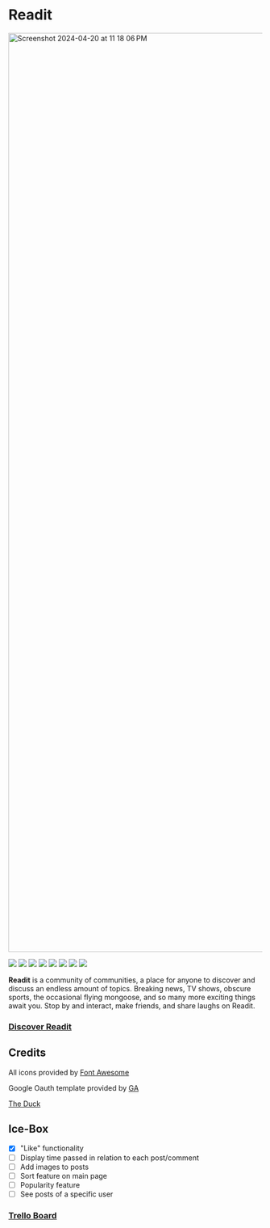 # Readit

<img width="1820" alt="Screenshot 2024-04-20 at 11 18 06 PM" src="https://github.com/Bpost129/readit/assets/54043400/22afc1f2-0cff-4739-bedc-5a1c6e618c6f">


<img src="https://img.shields.io/badge/CSS3-1572B6.svg?style=for-the-badge&logo=CSS3&logoColor=white"> <img src="https://img.shields.io/badge/HTML5-E34F26.svg?style=for-the-badge&logo=HTML5&logoColor=white"> <img src="https://img.shields.io/badge/JavaScript-F7DF1E.svg?style=for-the-badge&logo=JavaScript&logoColor=black"> <img src="https://img.shields.io/badge/Git-F05032.svg?style=for-the-badge&logo=Git&logoColor=white"> <img src="https://img.shields.io/badge/Mongoose-880000.svg?style=for-the-badge&logo=Mongoose&logoColor=white"> <img src="https://img.shields.io/badge/MongoDB-47A248.svg?style=for-the-badge&logo=MongoDB&logoColor=white"> <img src="https://img.shields.io/badge/Express-000000.svg?style=for-the-badge&logo=Express&logoColor=white"> <img src="https://img.shields.io/badge/Font%20Awesome-538DD7.svg?style=for-the-badge&logo=Font-Awesome&logoColor=white">

**Readit** is a community of communities, a place for anyone to discover and discuss an endless amount of topics. Breaking news, TV shows, obscure sports, the occasional flying mongoose, and so many more exciting things await you. Stop by and interact, make friends, and share laughs on Readit.

### [Discover Readit](https://readit-bp.fly.dev/)

## Credits

All icons provided by [Font Awesome](https://fontawesome.com/icons)

Google Oauth template provided by [GA](https://github.com/SEI-Remote/men-stack-oauth-template)

[The Duck](https://imgur.com/XTRzwMS)

## Ice-Box
- [x] "Like" functionality
- [ ] Display time passed in relation to each post/comment
- [ ] Add images to posts
- [ ] Sort feature on main page
- [ ] Popularity feature
- [ ] See posts of a specific user

### [Trello Board](https://trello.com/b/jpyxGCQH/readit)
